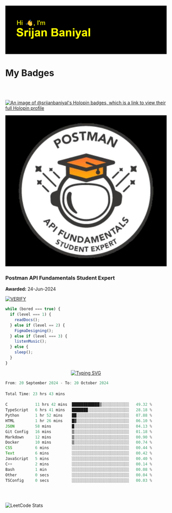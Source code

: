 ![Header](./header.png)

# My Badges

<Br />
<Br />

[![An image of @srijanbaniyal's Holopin badges, which is a link to view their full Holopin profile](https://holopin.me/srijanbaniyal)](https://holopin.io/@srijanbaniyal)

[![Postman API Fundamentals Student Expert](/Postman.jpeg)](https://api.badgr.io/public/assertions/r9BLLy0oTfKJBbkGuDI1zA)

### Postman API Fundamentals Student Expert

**Awarded:** 24-Jun-2024

[![VERIFY](https://img.shields.io/badge/VERIFY-blue)](https://badgecheck.io?url=https%3A%2F%2Fapi.badgr.io%2Fpublic%2Fassertions%2Fr9BLLy0oTfKJBbkGuDI1zA)

```javascript
while (bored === true) {
  if (level === 1) {
    readDocs();
  } else if (level == 2) {
    FigmaDesigning();
  } else if (level === 3) {
    listenMusic();
  } else {
    sleep();
  }
}
```

<p align="center">
  <a href="https://git.io/typing-svg"><img src="https://readme-typing-svg.demolab.com?font=Tilt+Prism&size=30&pause=1000&color=0FF75B&center=true&vCenter=true&width=800&height=80&lines=Time+spent+on+various+Programming+languages" alt="Typing SVG" /></a>
</p>

<!--START_SECTION:waka-->

```TypeScript
From: 20 September 2024 - To: 20 October 2024

Total Time: 23 hrs 43 mins

C            11 hrs 42 mins  ████████████▒░░░░░░░░░░░░   49.32 %
TypeScript   6 hrs 41 mins   ███████░░░░░░░░░░░░░░░░░░   28.18 %
Python       1 hr 52 mins    ██░░░░░░░░░░░░░░░░░░░░░░░   07.88 %
HTML         1 hr 26 mins    █▓░░░░░░░░░░░░░░░░░░░░░░░   06.10 %
JSON         58 mins         █░░░░░░░░░░░░░░░░░░░░░░░░   04.13 %
Git Config   16 mins         ▒░░░░░░░░░░░░░░░░░░░░░░░░   01.18 %
Markdown     12 mins         ▒░░░░░░░░░░░░░░░░░░░░░░░░   00.90 %
Docker       10 mins         ▒░░░░░░░░░░░░░░░░░░░░░░░░   00.74 %
CSS          6 mins          ░░░░░░░░░░░░░░░░░░░░░░░░░   00.44 %
Text         6 mins          ░░░░░░░░░░░░░░░░░░░░░░░░░   00.42 %
JavaScript   5 mins          ░░░░░░░░░░░░░░░░░░░░░░░░░   00.40 %
C++          2 mins          ░░░░░░░░░░░░░░░░░░░░░░░░░   00.14 %
Bash         1 min           ░░░░░░░░░░░░░░░░░░░░░░░░░   00.08 %
Other        0 secs          ░░░░░░░░░░░░░░░░░░░░░░░░░   00.04 %
TSConfig     0 secs          ░░░░░░░░░░░░░░░░░░░░░░░░░   00.03 %
```

<!--END_SECTION:waka-->

<Br />
<Br />

![LeetCode Stats](https://leetcard.jacoblin.cool/Srijan-Baniyal?theme=dark&font=Rasa&ext=contest)
